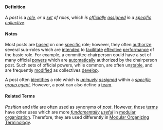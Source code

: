 #### Definition

A *post* is a *[role](https://github.com/gcassel/Modular-Organization-Terminology/blob/master/terms/role.md), or a [set](https://github.com/gcassel/Modular-Organizing-Terminology/blob/master/terms/set.md) of roles*, which *is [officially](https://github.com/gcassel/Modular-Organizing-Terminology/blob/master/terms/official.md) [assigned](https://github.com/gcassel/Modular-Organizing-Terminology/blob/master/terms/assign.md) in a [specific](https://github.com/gcassel/Modular-Organizing-Terminology/blob/master/terms/specific.md) [collective](https://github.com/gcassel/Modular-Organizing-Terminology/blob/master/terms/collective.md)*.

#### Notes

Most posts are [based](https://github.com/gcassel/Modular-Organizing-Terminology/blob/master/terms/base.md) on one [specific](https://github.com/gcassel/Modular-Organizing-Terminology/blob/master/terms/specific.md) role; however, they often [authorize](https://github.com/gcassel/Modular-Organizing-Terminology/blob/master/terms/authorize.md) several sub-roles which are [intended](https://github.com/gcassel/Modular-Organizing-Terminology/blob/master/terms/intend.md) to [facilitate](https://github.com/gcassel/Modular-Organizing-Terminology/blob/master/terms/facilitate.md) [effective](https://github.com/gcassel/Modular-Organizing-Terminology/blob/master/terms/effective.md) [performance](perform.md) of the basic role.  For example, a committee chairperson could have a set of many official [powers](https://github.com/gcassel/Modular-Organizing-Terminology/blob/master/terms/power.md) which are [automatically](https://github.com/gcassel/Modular-Organizing-Terminology/blob/master/terms/automate.md) authorized by the chairperson post.  Such sets of official powers, while common, are often un[stable](https://github.com/gcassel/Modular-Organizing-Terminology/blob/master/terms/stability.md), and are frequently [modified](https://github.com/gcassel/Modular-Organizing-Terminology/blob/master/terms/modify.md) as collectives [develop](https://github.com/gcassel/Modular-Organizing-Terminology/blob/master/terms/develop.md).

A post often [identifies](https://github.com/gcassel/Modular-Organization-Terminology/blob/master/terms/identify.md) a role which is *[uniquely](https://github.com/gcassel/Modular-Organization-Terminology/blob/master/terms/unique.md) [assigned](https://github.com/gcassel/Modular-Organization-Terminology/blob/master/terms/assignment.md)* within a *[specific](https://github.com/gcassel/Modular-Organization-Terminology/blob/master/terms/specific.md) [group agent](https://github.com/gcassel/Modular-Organization-Terminology/blob/master/compound-terms/group-agent.md)*. However, a post can also define a [team](https://github.com/gcassel/Modular-Organization-Terminology/blob/master/terms/team.md).

#### Related Terms

*Position* and *title* are often used as synonyms of *post*.  However, those [terms](https://github.com/gcassel/Modular-Organization-Terminology/blob/master/terms/term.md) have other uses which are more *[fundamentally](https://github.com/gcassel/Modular-Organization-Terminology/blob/master/terms/base.md) [useful](https://github.com/gcassel/Modular-Organization-Terminology/blob/master/terms/use.md)* in [modular](https://github.com/gcassel/Modular-Organization-Terminology/blob/master/terms/modular.md) [organization](https://github.com/gcassel/Modular-Organization-Terminology/blob/master/terms/organization.md).  Therefore, they are used differently in [Modular Organizing Terminology](https://github.com/gcassel/Modular-Organization-Terminology).
